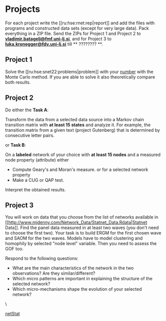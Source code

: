# Projects


For each project write the [[ru:hse:rnet:rep|report]] and add the files with programs and constructed data sets (except for very large data). Pack everything in a ZIP file. Send the ZIPs for Project 1 and Project 2 to **vladimir.batagelj@fmf.uni-lj.si**, and for Project 3 to **luka.kronegger@fdv.uni-lj.si** till  ** ???????? **.


## Project 1 

Solve the [[ru:hse:snet22:problems|problem]]   with your [number](list.md) with the Monte Carlo method. If you are able to solve it also theoretically compare both results.

## Project 2 


Do either the **Task A**:

Transform the data from a selected data source into a Markov chain transition matrix with **at least 15 states** and analyze it.
For example, the transition matrix from a given text (project Gutenberg) that is determined by consecutive letter pairs.

or **Task B**:

On a **labeled** network of your choice with **at least 15 nodes** and a measured node property (attribute) either
  * Compute Geary's and Moran's measure.
or for a selected network property
  * Make a CUG or QAP test. 

Interpret the obtained results.

<html><!--
Select an **undirected labeled** network with at least 50 nodes and average degree at least 4. Determine the graphlet spectra for its nodes. On their basis construct a dissimilarity between nodes and use it to cluster the nodes.
--></html>


## Project 3 

You will work on data that you choose from the list of networks available in [[http://www.mjdenny.com/Network_Data/Statnet_Data.Rdata|Statnet Data]].  Find the panel data measured in at least two waves (you don't need to choose the first two). Your task is to build ERGM for the first chosen wave and SAOM for the two waves.
Models have to model clustering and homophily by selected "node level" variable. Then you need to assess the GOF too.

Respond to the following questions:

  - What are the main characteristics of the network in the two observations? Are they similar/different?
  - Which micro patterns are important in explaining the structure of the selected network?
  - Which micro-mechanisms shape the evolution of your selected network?


\\

[netStat](../2024.md)
